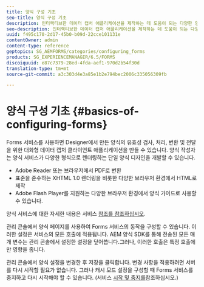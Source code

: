 ```yaml
---
title: 양식 구성 기초
seo-title: 양식 구성 기초
description: 인터랙티브한 데이터 캡처 애플리케이션을 제작하는 데 도움이 되는 다양한 양식 서비스에 대해 알아봅니다.
seo-description: 인터랙티브한 데이터 캡처 애플리케이션을 제작하는 데 도움이 되는 다양한 양식 서비스에 대해 알아봅니다.
uuid: f495c170-2d17-45b0-b09d-22cce101131e
contentOwner: admin
content-type: reference
geptopics: SG_AEMFORMS/categories/configuring_forms
products: SG_EXPERIENCEMANAGER/6.5/FORMS
discoiquuid: e87c7379-28ed-4fda-aef1-970d2b54f30d
translation-type: tm+mt
source-git-commit: a3c303d4e3a85e1b2e794bec2006c335056309fb

---
```



# 양식 구성 기초 {#basics-of-configuring-forms}

Forms 서비스를 사용하면 Designer에서 만든 양식의 유효성 검사, 처리, 변환 및 전달을 위한 대화형 데이터 캡처 클라이언트 애플리케이션을 만들 수 있습니다. 양식 작성자는 양식 서비스가 다양한 형식으로 렌더링하는 단일 양식 디자인을 개발할 수 있습니다.

* Adobe Reader 또는 브라우저에서 PDF로 변환
* 표준을 준수하는 XHTML 1.0 렌더링을 비롯한 다양한 브라우저 환경에서 HTML로 제작
* Adobe Flash Player를 지원하는 다양한 브라우저 환경에서 양식 가이드로 사용할 수 있습니다.

양식 서비스에 대한 자세한 내용은 서비스 [참조를 참조하십시오](https://www.adobe.com/go/learn_aemforms_services_63).

관리 콘솔에서 양식 페이지를 사용하여 Forms 서비스의 동작을 구성할 수 있습니다. 이러한 설정은 서비스의 모든 호출에 적용됩니다. AEM 양식 SDK를 통해 전송된 모든 매개 변수는 관리 콘솔에서 설정한 설정을 덮어씁니다.그러나, 이러한 호출은 특정 호출에만 영향을 줍니다.

관리 콘솔에서 양식 설정을 변경한 후 저장을 클릭합니다. 변경 사항을 적용하려면 서버를 다시 시작할 필요가 없습니다. 그러나 캐시 모드 설정을 구성할 때 Forms 서비스를 중지하고 다시 시작해야 할 수 있습니다. (서비스 [시작 및 중지를](/help/forms/using/admin-help/starting-stopping-services.md#starting-and-stopping-services)참조하십시오.)
